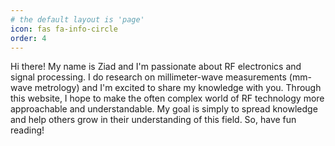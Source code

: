 ```yaml
---
# the default layout is 'page'
icon: fas fa-info-circle
order: 4
---
```


<!-- > Add Markdown syntax content to file `_tabs/about.md`{: .filepath } and it will show up on this page.
{: .prompt-tip } -->

Hi there! My name is Ziad and I'm passionate about RF electronics and signal processing. I do research on millimeter-wave measurements (mm-wave metrology) and I'm excited to share my knowledge with you. Through this website, I hope to make the often complex world of RF technology more approachable and understandable. My goal is simply to spread knowledge and help others grow in their understanding of this field. So, have fun reading!